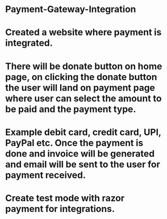 # Payment-Gateway-Integration
# Created a website where payment is integrated. 
# There will be donate button on home page, on clicking the donate button the user will land on payment page where user can select the amount to be paid and the payment type. 
# Example debit card, credit card, UPI, PayPal etc. Once the payment is done and invoice will be generated and email will be sent to the user for payment received. 
# Create test mode with razor payment for integrations.

